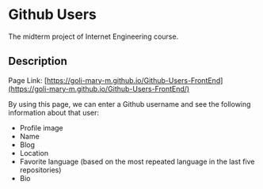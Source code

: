 # Github Users

The midterm project of Internet Engineering course.

## Description

Page Link: [https://goli-mary-m.github.io/Github-Users-FrontEnd](https://goli-mary-m.github.io/Github-Users-FrontEnd/)

By using this page, we can enter a Github username and see the following information about that user:

- Profile image
- Name
- Blog
- Location
- Favorite language (based on the most repeated language in the last five repositories)
- Bio

